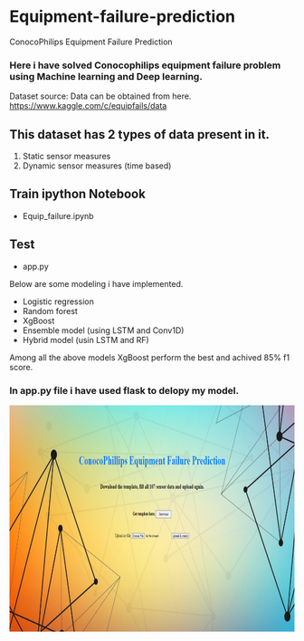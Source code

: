 # Equipment-failure-prediction
ConocoPhilips Equipment Failure Prediction

### Here i have solved Conocophilips equipment failure problem using Machine learning and Deep learning.

Dataset source: Data can be obtained from here. 
https://www.kaggle.com/c/equipfails/data

## This dataset has 2 types of data present in it. 
1. Static sensor measures
2. Dynamic sensor measures (time based)

## Train ipython Notebook
  - Equip_failure.ipynb

## Test 
  - app.py

Below are some modeling i have implemented.
  - Logistic regression
  - Random forest
  - XgBoost
  - Ensemble model (using LSTM and Conv1D)
  - Hybrid model (usin LSTM and RF)
  
Among all the above models XgBoost perform the best and achived 85% f1 score.

### In app.py file i have used flask to delopy my model.
<img src='https://github.com/Swarupbarua/Equipment-failure-prediction/blob/master/web.PNG?raw=true' width="800" height="400" />
